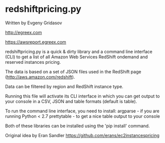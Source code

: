 redshiftpricing.py
==================

Written by Evgeny Gridasov     

http://egreex.com

https://awsreport.egreex.com


redshiftpricing.py is a quick & dirty library and a command line interface (CLI)
to get a list of all Amazon Web Services RedShift ondemand and reserved instances pricing.

The data is based on a set of JSON files used in the RedShift page (http://aws.amazon.com/redshift).

Data can be filtered by region and RedShift instance type.

Running this file will activate its CLI interface in which you can get output to your console in a CSV, JSON and table formats (default is table).

To run the command line interface, you need to install:
argparse - if you are running Python < 2.7
prettytable - to get a nice table output to your console

Both of these libraries can be installed using the 'pip install' command.

Original idea by Eran Sandler https://github.com/erans/ec2instancespricing
